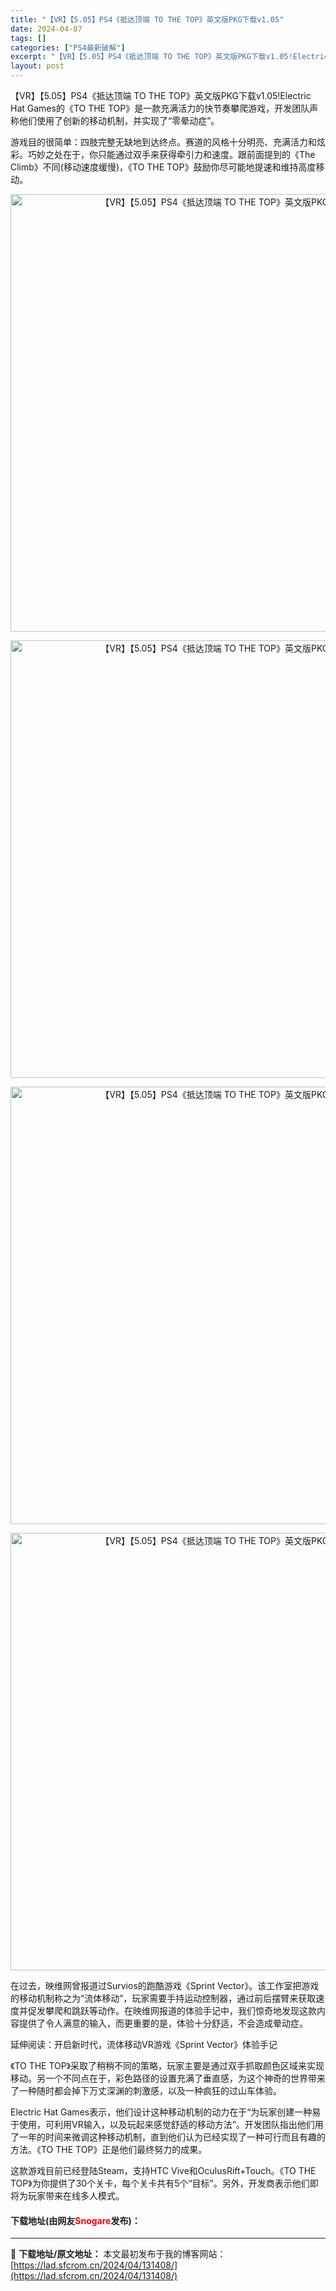 ```yaml
---
title: "【VR】【5.05】PS4《抵达顶端 TO THE TOP》英文版PKG下载v1.05"
date: 2024-04-07
tags: []
categories: ["PS4最新破解"]
excerpt: "【VR】【5.05】PS4《抵达顶端 TO THE TOP》英文版PKG下载v1.05!Electric Hat Games的《TO THE TOP》是一款充满活力的快节奏攀爬游戏，开发团队声称他们使用了创新的移动机制，并实现了&ldquo;零晕动症&rdquo;。 游戏目的很简单：四肢完整无缺地到&hellip;"
layout: post
---
```


 <p>【VR】【5.05】PS4《抵达顶端 TO THE TOP》英文版PKG下载v1.05!Electric Hat Games的《TO THE TOP》是一款充满活力的快节奏攀爬游戏，开发团队声称他们使用了创新的移动机制，并实现了&ldquo;零晕动症&rdquo;。</p> <p>游戏目的很简单：四肢完整无缺地到达终点。赛道的风格十分明亮、充满活力和炫彩。巧妙之处在于，你只能通过双手来获得牵引力和速度。跟前面提到的《The Climb》不同(移动速度缓慢)，《TO THE TOP》鼓励你尽可能地提速和维持高度移动。</p> <div> <p align="center"><img align="" border="0" src="https://lad.sfcrom.cn/wp-content/uploads/2024/04/20240407_661289af5d2b6.webp" width="700" alt="【VR】【5.05】PS4《抵达顶端 TO THE TOP》英文版PKG下载v1.05" /></p> <p align="center"><img align="" border="0" src="https://lad.sfcrom.cn/wp-content/uploads/2024/04/20240407_661289afb6ba3.webp" width="700" alt="【VR】【5.05】PS4《抵达顶端 TO THE TOP》英文版PKG下载v1.05" /></p> <p align="center"><img align="" border="0" src="https://lad.sfcrom.cn/wp-content/uploads/2024/04/20240407_661289b010613.webp" width="700" alt="【VR】【5.05】PS4《抵达顶端 TO THE TOP》英文版PKG下载v1.05" /></p> <p align="center"><img align="" border="0" src="https://lad.sfcrom.cn/wp-content/uploads/2024/04/20240407_661289b064cb4.webp" width="700" alt="【VR】【5.05】PS4《抵达顶端 TO THE TOP》英文版PKG下载v1.05" /></p></div> <p>在过去，映维网曾报道过Survios的跑酷游戏《Sprint Vector》。该工作室把游戏的移动机制称之为&ldquo;流体移动&rdquo;，玩家需要手持运动控制器，通过前后摆臂来获取速度并促发攀爬和跳跃等动作。在映维网报道的体验手记中，我们惊奇地发现这款内容提供了令人满意的输入，而更重要的是，体验十分舒适，不会造成晕动症。</p> <p>延伸阅读：开启新时代，流体移动VR游戏《Sprint Vector》体验手记</p> <p>《TO THE TOP》采取了稍稍不同的策略，玩家主要是通过双手抓取颜色区域来实现移动。另一个不同点在于，彩色路径的设置充满了垂直感，为这个神奇的世界带来了一种随时都会掉下万丈深渊的刺激感，以及一种疯狂的过山车体验。</p> <p>Electric Hat Games表示，他们设计这种移动机制的动力在于&ldquo;为玩家创建一种易于使用，可利用VR输入，以及玩起来感觉舒适的移动方法&rdquo;。开发团队指出他们用了一年的时间来微调这种移动机制，直到他们认为已经实现了一种可行而且有趣的方法。《TO THE TOP》正是他们最终努力的成果。</p> <p>这款游戏目前已经登陆Steam，支持HTC Vive和OculusRift+Touch。《TO THE TOP》为你提供了30个关卡，每个关卡共有5个&ldquo;目标&rdquo;。另外，开发商表示他们即将为玩家带来在线多人模式。</p> <p><h4>下载地址(由网友<font color="red">Snogare</font>发布)：</h4></p> 

---
📖 **下载地址/原文地址：** 本文最初发布于我的博客网站：[https://lad.sfcrom.cn/2024/04/131408/](https://lad.sfcrom.cn/2024/04/131408/)
